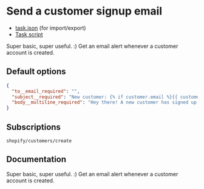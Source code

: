 # Send a customer signup email

* [task.json](../../tasks/customer-signup-email.json) (for import/export)
* [Task script](./script.liquid)

Super basic, super useful. :) Get an email alert whenever a customer account is created.

## Default options

```json
{
  "to__email_required": "",
  "subject__required": "New customer: {% if customer.email %}{{ customer.email }}{% else %}#{{ customer.id }}{% endif %}",
  "body__multiline_required": "Hey there! A new customer has signed up. Here are their details:\n\nName: {% capture full_name %}{{ customer.first_name }} {{ customer.last_name }}{% endcapture %}{% if full_name != blank %}{{ full_name | strip }}{% else %}(none){% endif %}\nEmail: {{ customer.email | default: \"(none)\" }}\nPhone: {{ customer.phone | default: \"(none)\" }}\n{{ customer.note | strip }}\n\n<a href=\"https://{{ shop.myshopify_domain }}/admin/customers/{{ customer.id }}\" target=\"_blank\">Manage in Shopify</a>\n\nThanks,\n- Mechanic, for {{ shop.name }}"
}
```

## Subscriptions

```liquid
shopify/customers/create
```

## Documentation

Super basic, super useful. :) Get an email alert whenever a customer account is created.
